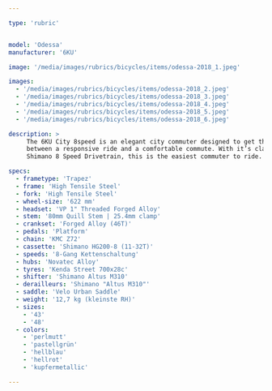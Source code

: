 ```yaml
---

type: 'rubric'


model: 'Odessa'
manufacturer: '6KU'

image: '/media/images/rubrics/bicycles/items/odessa-2018_1.jpeg'

images:
  - '/media/images/rubrics/bicycles/items/odessa-2018_2.jpeg'
  - '/media/images/rubrics/bicycles/items/odessa-2018_3.jpeg'
  - '/media/images/rubrics/bicycles/items/odessa-2018_4.jpeg'
  - '/media/images/rubrics/bicycles/items/odessa-2018_5.jpeg'
  - '/media/images/rubrics/bicycles/items/odessa-2018_6.jpeg'

description: >
     The 6KU City 8speed is an elegant city commuter designed to get the perfect balance 
     between a responsive ride and a comfortable commute. With it’s classic step thru frame and 
     Shimano 8 Speed Drivetrain, this is the easiest commuter to ride.

specs:
  - frametype: 'Trapez'
  - frame: 'High Tensile Steel'
  - fork: 'High Tensile Steel'
  - wheel-size: '622 mm'
  - headset: 'VP 1" Threaded Forged Alloy'
  - stem: '80mm Quill Stem | 25.4mm clamp'
  - crankset: 'Forged Alloy (46T)'
  - pedals: 'Platform'
  - chain: 'KMC Z72'
  - cassette: 'Shimano HG200-8 (11-32T)'
  - speeds: '8-Gang Kettenschaltung'
  - hubs: 'Novatec Alloy'
  - tyres: 'Kenda Street 700x28c'
  - shifter: 'Shimano Altus M310'
  - derailleurs: 'Shimano "Altus M310"'
  - saddle: 'Velo Urban Saddle'
  - weight: '12,7 kg (kleinste RH)'
  - sizes:
    - '43'
    - '48'
  - colors:
    - 'perlmutt'
    - 'pastellgrün'
    - 'hellblau'
    - 'hellrot'
    - 'kupfermetallic'

---
```

